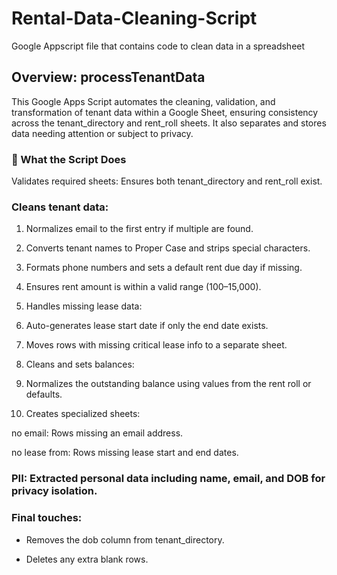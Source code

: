 # Rental-Data-Cleaning-Script
Google Appscript file that contains code to clean data in a spreadsheet

## Overview: processTenantData
This Google Apps Script automates the cleaning, validation, and transformation of tenant data within a Google Sheet, ensuring consistency across the tenant_directory and rent_roll sheets. It also separates and stores data needing attention or subject to privacy.

### 🔧 What the Script Does
Validates required sheets: Ensures both tenant_directory and rent_roll exist.

### Cleans tenant data:

1. Normalizes email to the first entry if multiple are found.

2. Converts tenant names to Proper Case and strips special characters.

3. Formats phone numbers and sets a default rent due day if missing.

4. Ensures rent amount is within a valid range ($100–$15,000).

5. Handles missing lease data:

6. Auto-generates lease start date if only the end date exists.

7. Moves rows with missing critical lease info to a separate sheet.

8. Cleans and sets balances:

9. Normalizes the outstanding balance using values from the rent roll or defaults.

10. Creates specialized sheets:

no email: Rows missing an email address.

no lease from: Rows missing lease start and end dates.

### PII: Extracted personal data including name, email, and DOB for privacy isolation.

### Final touches:

- Removes the dob column from tenant_directory.

- Deletes any extra blank rows.
